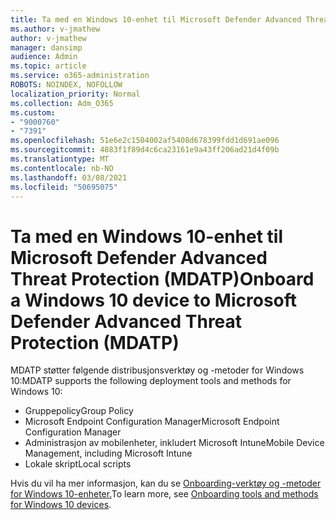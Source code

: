 ```yaml
---
title: Ta med en Windows 10-enhet til Microsoft Defender Advanced Threat Protection (MDATP)
ms.author: v-jmathew
author: v-jmathew
manager: dansimp
audience: Admin
ms.topic: article
ms.service: o365-administration
ROBOTS: NOINDEX, NOFOLLOW
localization_priority: Normal
ms.collection: Adm_O365
ms.custom:
- "9000760"
- "7391"
ms.openlocfilehash: 51e6e2c1504002af5408d678399fdd1d691ae096
ms.sourcegitcommit: 4883f1f89d4c6ca23161e9a43ff206ad21d4f09b
ms.translationtype: MT
ms.contentlocale: nb-NO
ms.lasthandoff: 03/08/2021
ms.locfileid: "50695075"
---
```

# <a name="onboard-a-windows-10-device-to-microsoft-defender-advanced-threat-protection-mdatp"></a><span data-ttu-id="35ac5-102">Ta med en Windows 10-enhet til Microsoft Defender Advanced Threat Protection (MDATP)</span><span class="sxs-lookup"><span data-stu-id="35ac5-102">Onboard a Windows 10 device to Microsoft Defender Advanced Threat Protection (MDATP)</span></span>

<span data-ttu-id="35ac5-103">MDATP støtter følgende distribusjonsverktøy og -metoder for Windows 10:</span><span class="sxs-lookup"><span data-stu-id="35ac5-103">MDATP supports the following deployment tools and methods for Windows 10:</span></span>

- <span data-ttu-id="35ac5-104">Gruppepolicy</span><span class="sxs-lookup"><span data-stu-id="35ac5-104">Group Policy</span></span>
- <span data-ttu-id="35ac5-105">Microsoft Endpoint Configuration Manager</span><span class="sxs-lookup"><span data-stu-id="35ac5-105">Microsoft Endpoint Configuration Manager</span></span>
- <span data-ttu-id="35ac5-106">Administrasjon av mobilenheter, inkludert Microsoft Intune</span><span class="sxs-lookup"><span data-stu-id="35ac5-106">Mobile Device Management, including Microsoft Intune</span></span>
- <span data-ttu-id="35ac5-107">Lokale skript</span><span class="sxs-lookup"><span data-stu-id="35ac5-107">Local scripts</span></span>

<span data-ttu-id="35ac5-108">Hvis du vil ha mer informasjon, kan du se [Onboarding-verktøy og -metoder for Windows 10-enheter.](https://go.microsoft.com/fwlink/?linkid=2143460)</span><span class="sxs-lookup"><span data-stu-id="35ac5-108">To learn more, see [Onboarding tools and methods for Windows 10 devices](https://go.microsoft.com/fwlink/?linkid=2143460).</span></span>
